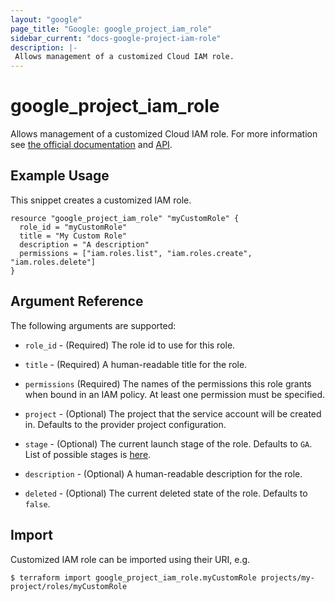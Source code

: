 ```yaml
---
layout: "google"
page_title: "Google: google_project_iam_role"
sidebar_current: "docs-google-project-iam-role"
description: |-
 Allows management of a customized Cloud IAM role.
---
```


# google\_project\_iam\_role

Allows management of a customized Cloud IAM role. For more information see
[the official documentation](https://cloud.google.com/iam/docs/understanding-custom-roles)
and
[API](https://cloud.google.com/iam/reference/rest/v1/organizations.roles).

## Example Usage

This snippet creates a customized IAM role.

```hcl
resource "google_project_iam_role" "myCustomRole" {
  role_id = "myCustomRole"
  title = "My Custom Role"
  description = "A description"
  permissions = ["iam.roles.list", "iam.roles.create", "iam.roles.delete"]
}
```

## Argument Reference

The following arguments are supported:

* `role_id` - (Required) The role id to use for this role.

* `title` - (Required) A human-readable title for the role.

* `permissions` (Required) The names of the permissions this role grants when bound in an IAM policy. At least one permission must be specified.

* `project` - (Optional) The project that the service account will be created in.
    Defaults to the provider project configuration.

* `stage` - (Optional) The current launch stage of the role.
    Defaults to `GA`.
    List of possible stages is [here](https://cloud.google.com/iam/reference/rest/v1/organizations.roles#Role.RoleLaunchStage).

* `description` - (Optional) A human-readable description for the role.

* `deleted` - (Optional) The current deleted state of the role. Defaults to `false`.

## Import

Customized IAM role can be imported using their URI, e.g.

```
$ terraform import google_project_iam_role.myCustomRole projects/my-project/roles/myCustomRole
```
